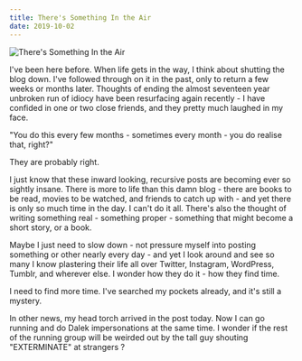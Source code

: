 ```yaml
---
title: There's Something In the Air
date: 2019-10-02
---
```


![There's Something In the Air](https://source.unsplash.com/npxXWgQ33ZQ/1600x900)

I've been here before. When life gets in the way, I think about shutting the blog down. I've followed through on it in the past, only to return a few weeks or months later. Thoughts of ending the almost seventeen year unbroken run of idiocy have been resurfacing again recently - I have confided in one or two close friends, and they pretty much laughed in my face.

"You do this every few months - sometimes every month - you do realise that, right?"

They are probably right.

I just know that these inward looking, recursive posts are becoming ever so sightly insane. There is more to life than this damn blog - there are books to be read, movies to be watched, and friends to catch up with - and yet there is only so much time in the day. I can't do it all. There's also the thought of writing something real - something proper - something that might become a short story, or a book.

Maybe I just need to slow down - not pressure myself into posting something or other nearly every day - and yet I look around and see so many I know plastering their life all over Twitter, Instagram, WordPress, Tumblr, and wherever else. I wonder how they do it - how they find time.

I need to find more time. I've searched my pockets already, and it's still a mystery.

In other news, my head torch arrived in the post today. Now I can go running and do Dalek impersonations at the same time. I wonder if the rest of the running group will be weirded out by the tall guy shouting "EXTERMINATE" at strangers ?